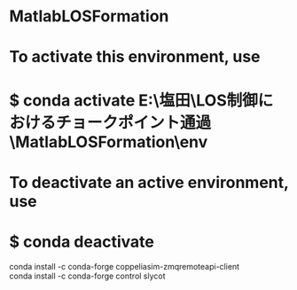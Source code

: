 # MatlabLOSFormation

# To activate this environment, use
#
#     $ conda activate E:\塩田\LOS制御におけるチョークポイント通過\MatlabLOSFormation\env
#
# To deactivate an active environment, use
#
#     $ conda deactivate

conda install -c conda-forge coppeliasim-zmqremoteapi-client<br>
conda install -c conda-forge control slycot